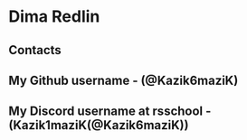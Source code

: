 # Dima Redlin

## Contacts
## My Github username - (@Kazik6maziK)
## My Discord username at rsschool - (Kazik1maziK(@Kazik6maziK))
